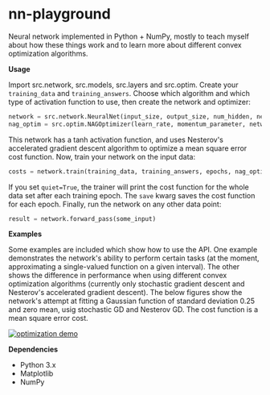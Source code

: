 # nn-playground

Neural network implemented in Python + NumPy, mostly to teach myself about how these things work and to learn more about different convex optimization algorithms.

**Usage**

Import src.network, src.models, src.layers and src.optim. Create your `training_data` and `training_answers`. Choose which algorithm and which type of activation function to use, then create the network and optimizer:

~~~python
network = src.network.NeuralNet(input_size, output_size, num_hidden, neurons_per_hidden, ly.TanhLayer, mod.mse)
nag_optim = src.optim.NAGOptimizer(learn_rate, momentum_parameter, network)
~~~

This network has a tanh activation function, and uses Nesterov's accelerated gradient descent algorithm to optimize a mean square error cost function. Now, train your network on the input data:

~~~python
costs = network.train(training_data, training_answers, epochs, nag_optim, quiet=False, save=True)
~~~

If you set `quiet=True`, the trainer will print the cost function for the whole data set after each training epoch. The `save` kwarg saves the cost function for each epoch. Finally, run the network on any other data point:

~~~python
result = network.forward_pass(some_input)
~~~

**Examples**

Some examples are included which show how to use the API. One example demonstrates the network's ability to perform certain tasks (at the moment, approximating a single-valued function on a given interval). The other shows the difference in performance when using different convex optimization algorithms (currently only stochastic gradient descent and Nesterov's accelerated gradient descent). The below figures show the network's attempt at fitting a Gaussian function of standard deviation 0.25 and zero mean, usig stochastic GD and Nesterov GD. The cost function is a mean square error cost.

[![optimization demo](https://i.imgur.com/FlU5sj1.png)](https://i.imgur.com/FlU5sj1.png)

**Dependencies**

* Python 3.x
* Matplotlib
* NumPy

